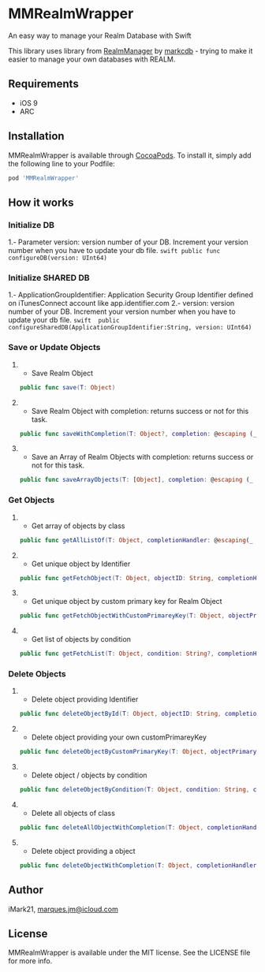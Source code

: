 # MMRealmWrapper
An easy way to manage your Realm Database with Swift

This library uses library from [RealmManager](https://github.com/markcdb/RealmManager) by [markcdb](https://github.com/markcdb) - trying to make it easier to manage your own databases with REALM. 

## Requirements

- iOS 9 
- ARC

## Installation

MMRealmWrapper is available through [CocoaPods](http://cocoapods.org). To install
it, simply add the following line to your Podfile:

```ruby
pod 'MMRealmWrapper'
```
## How it works

### Initialize DB

1.- Parameter version: version number of your DB. Increment your version number when you have to update your db file.
    ```swift
        public func configureDB(version: UInt64) 
    ```
    
### Initialize SHARED DB

1.- ApplicationGroupIdentifier: Application Security Group Identifier defined on iTunesConnect account like app.identifier.com
2.- version: version number of your DB. Increment your version number when you have to update your db file.
    ```swift 
    public configureSharedDB(ApplicationGroupIdentifier:String, version: UInt64)
    ```

### Save or Update Objects

1.  - Save Realm Object
    ```swift
    public func save(T: Object)
    ```
    
2.  - Save Realm Object with completion: returns success or not for this task.
    ```swift
    public func saveWithCompletion(T: Object?, completion: @escaping (_ success : Bool) -> Void) ```
    
3.  - Save an Array of Realm Objects with completion: returns success or not for this task.
    ```swift
    public func saveArrayObjects(T: [Object], completion: @escaping (_ success : Bool) -> Void) ```

### Get Objects

1.  - Get array of objects by class
    ```swift
    public func getAllListOf(T: Object, completionHandler: @escaping(_ result:[Object]) -> Void)```
    
2.  - Get unique object by Identifier
    ```swift
    public func getFetchObject(T: Object, objectID: String, completionHandler: @escaping(_ result:Object?) -> Void)```
    
3.  - Get unique object by custom primary key for Realm Object
    ```swift
    public func getFetchObjectWithCustomPrimareyKey(T: Object, objectPrimaryKey: String, objectPrimaryKeyValue: String, completionHandler: @escaping(_ result:Object?) -> Void)```
    
4.  - Get list of objects by condition
    ```swift
    public func getFetchList(T: Object, condition: String?, completionHandler: @escaping(_ result:[Object]) -> Void)```
    
### Delete Objects

1.  - Delete object providing Identifier
    ```swift
    public func deleteObjectById(T: Object, objectID: String, completionHandler: @escaping(_ success:Bool) -> Void)```
    
2.  - Delete object providing your own customPrimareyKey
    ```swift
    public func deleteObjectByCustomPrimaryKey(T: Object, objectPrimaryKey: String, objectPrimaryKeyValue: String, completionHandler: @escaping(_ success:Bool) -> Void)```
    
3.  - Delete object / objects by condition
    ```swift
    public func deleteObjectByCondition(T: Object, condition: String, completionHandler: @escaping(_ success:Bool) -> Void)```
    
4.  - Delete all objects of class
    ```swift
    public func deleteAllObjectWithCompletion(T: Object, completionHandler: @escaping(_ success:Bool) -> Void)```
    
5.  - Delete object providing a object
    ```swift
    public func deleteObjectWithCompletion(T: Object, completionHandler: @escaping(_ success:Bool) -> Void)```

## Author

iMark21, marques.jm@icloud.com

## License

MMRealmWrapper is available under the MIT license. See the LICENSE file for more info.
